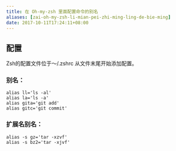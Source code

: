 ```yaml
---
title: 在 Oh-my-zsh 里面配置命令的别名
aliases: [zai-oh-my-zsh-li-mian-pei-zhi-ming-ling-de-bie-ming]
date: 2017-10-11T17:24:11+08:00
---
```


## 配置

Zsh的配置文件位于～/.zshrc
从文件末尾开始添加配置。

### 别名：

```text
alias ll='ls -al'
alias la='ls -a'
alias gita='git add'
alias gitc='git commit'
```

### 扩展名别名：

```text
alias -s gz='tar -xzvf'
alias -s bz2='tar -xjvf'
```